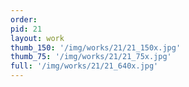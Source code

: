 ```yaml
---
order: 
pid: 21
layout: work
thumb_150: '/img/works/21/21_150x.jpg'
thumb_75: '/img/works/21/21_75x.jpg'
full: '/img/works/21/21_640x.jpg'
---
```

